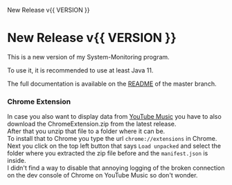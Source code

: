 New Release v{{ VERSION }}

# New Release v{{ VERSION }}

This is a new version of my System-Monitoring program.

To use it, it is recommended to use at least Java 11.

The full documentation is available on the [README](https://github.com/Redstonecrafter0/System-Monitoring/blob/master/README.md) of the master branch.

### Chrome Extension
In case you also want to display data from [YouTube Music](https://music.youtube.com) you have to also download the ChromeExtension.zip from the latest release.  
After that you unzip that file to a folder where it can be.  
To install that to Chrome you type the url `chrome://extensions` in Chrome.  
Next you click on the top left button that says `Load unpacked` and select the folder where you extracted the zip file before and the `manifest.json` is inside.  
I didn't find a way to disable that annoying logging of the broken connection on the dev console of Chrome on YouTube Music so don't wonder.
